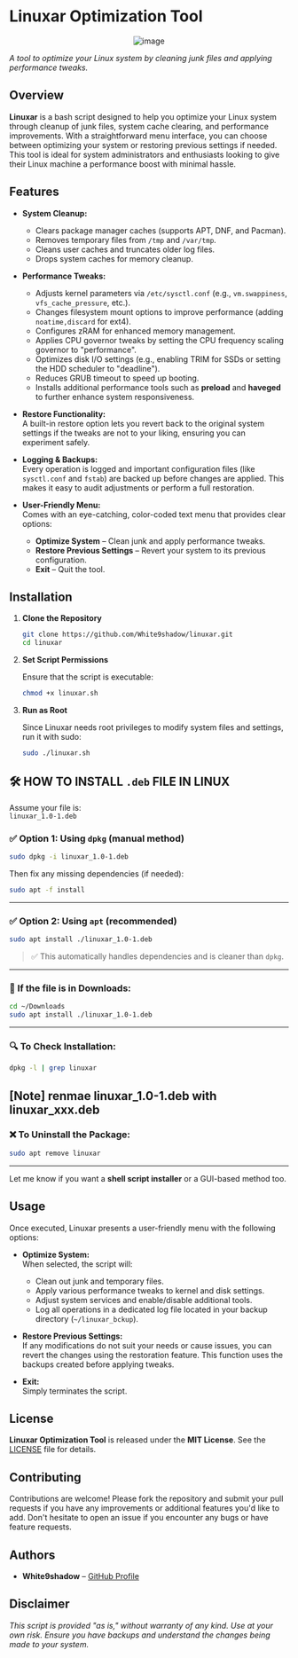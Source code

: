 
# Linuxar Optimization Tool


<p align="center">
  <img src="https://github.com/user-attachments/assets/2dd38653-cee8-4bcf-b20a-603ef6260604" alt="image">
</p>

*A tool to optimize your Linux system by cleaning junk files and applying performance tweaks.*



## Overview

**Linuxar** is a bash script designed to help you optimize your Linux system through cleanup of junk files, system cache clearing, and performance improvements. With a straightforward menu interface, you can choose between optimizing your system or restoring previous settings if needed. This tool is ideal for system administrators and enthusiasts looking to give their Linux machine a performance boost with minimal hassle.



## Features

- **System Cleanup:**  
  - Clears package manager caches (supports APT, DNF, and Pacman).
  - Removes temporary files from `/tmp` and `/var/tmp`.
  - Cleans user caches and truncates older log files.
  - Drops system caches for memory cleanup.

- **Performance Tweaks:**  
  - Adjusts kernel parameters via `/etc/sysctl.conf` (e.g., `vm.swappiness`, `vfs_cache_pressure`, etc.).
  - Changes filesystem mount options to improve performance (adding `noatime,discard` for ext4).
  - Configures zRAM for enhanced memory management.
  - Applies CPU governor tweaks by setting the CPU frequency scaling governor to "performance".
  - Optimizes disk I/O settings (e.g., enabling TRIM for SSDs or setting the HDD scheduler to "deadline").
  - Reduces GRUB timeout to speed up booting.
  - Installs additional performance tools such as **preload** and **haveged** to further enhance system responsiveness.

- **Restore Functionality:**  
  A built-in restore option lets you revert back to the original system settings if the tweaks are not to your liking, ensuring you can experiment safely.

- **Logging & Backups:**  
  Every operation is logged and important configuration files (like `sysctl.conf` and `fstab`) are backed up before changes are applied. This makes it easy to audit adjustments or perform a full restoration.

- **User-Friendly Menu:**  
  Comes with an eye-catching, color-coded text menu that provides clear options:
  - **Optimize System** – Clean junk and apply performance tweaks.
  - **Restore Previous Settings** – Revert your system to its previous configuration.
  - **Exit** – Quit the tool.



## Installation

1. **Clone the Repository**

    ```bash
    git clone https://github.com/White9shadow/linuxar.git
    cd linuxar
    ```

2. **Set Script Permissions**

    Ensure that the script is executable:

    ```bash
    chmod +x linuxar.sh
    ```

3. **Run as Root**

    Since Linuxar needs root privileges to modify system files and settings, run it with sudo:

    ```bash
    sudo ./linuxar.sh
    ```


## 🛠️ HOW TO INSTALL `.deb` FILE IN LINUX

Assume your file is:  
`linuxar_1.0-1.deb`

### ✅ Option 1: Using `dpkg` (manual method)

```bash
sudo dpkg -i linuxar_1.0-1.deb
```

Then fix any missing dependencies (if needed):

```bash
sudo apt -f install
```

---

### ✅ Option 2: Using `apt` (recommended)

```bash
sudo apt install ./linuxar_1.0-1.deb
```

> ✅ This automatically handles dependencies and is cleaner than `dpkg`.

---

### 📂 If the file is in Downloads:

```bash
cd ~/Downloads
sudo apt install ./linuxar_1.0-1.deb
```

---

### 🔍 To Check Installation:

```bash
dpkg -l | grep linuxar
```
[Note] renmae linuxar_1.0-1.deb with linuxar_xxx.deb
---

### ❌ To Uninstall the Package:

```bash
sudo apt remove linuxar
```

---

Let me know if you want a **shell script installer** or a GUI-based method too.

## Usage

Once executed, Linuxar presents a user-friendly menu with the following options:

- **Optimize System:**  
  When selected, the script will:
  - Clean out junk and temporary files.
  - Apply various performance tweaks to kernel and disk settings.
  - Adjust system services and enable/disable additional tools.
  - Log all operations in a dedicated log file located in your backup directory (`~/linuxar_bckup`).

- **Restore Previous Settings:**  
  If any modifications do not suit your needs or cause issues, you can revert the changes using the restoration feature. This function uses the backups created before applying tweaks.

- **Exit:**  
  Simply terminates the script.



## License

**Linuxar Optimization Tool** is released under the **MIT License**. See the [LICENSE](LICENSE) file for details.



## Contributing

Contributions are welcome! Please fork the repository and submit your pull requests if you have any improvements or additional features you'd like to add. Don't hesitate to open an issue if you encounter any bugs or have feature requests.



## Authors

- **White9shadow** – [GitHub Profile](https://github.com/White9shadow)



## Disclaimer

*This script is provided "as is," without warranty of any kind. Use at your own risk. Ensure you have backups and understand the changes being made to your system.*
